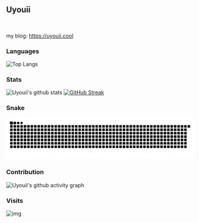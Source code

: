 ## Uyouii

<picture>
  <source media="(prefers-color-scheme: dark)" srcset="https://readme-typing-svg.demolab.com?font=Fira+Code&size=16&duration=4000&pause=5000&color=8076a3&width=435&repeat=true&lines=%E5%89%83%E5%88%80%E9%94%8B%E5%88%A9%EF%BC%8C%E8%B6%8A%E4%B9%8B%E4%B8%8D%E6%98%93%EF%BC%9B%E6%99%BA%E8%80%85%E6%9C%89%E4%BA%91%EF%BC%8C%E5%BE%97%E9%81%93%E8%80%85%E7%A8%80">
  <source media="(prefers-color-scheme: light)" srcset="https://readme-typing-svg.demolab.com?font=Fira+Code&size=16&duration=4000&pause=5000&color=322F3B&width=435&repeat=true&lines=%E5%89%83%E5%88%80%E9%94%8B%E5%88%A9%EF%BC%8C%E8%B6%8A%E4%B9%8B%E4%B8%8D%E6%98%93%EF%BC%9B%E6%99%BA%E8%80%85%E6%9C%89%E4%BA%91%EF%BC%8C%E5%BE%97%E9%81%93%E8%80%85%E7%A8%80">
  <img src="">
</picture>

<picture>
  <source media="(prefers-color-scheme: dark)" srcset="https://readme-typing-svg.demolab.com?font=Fira+Code&size=16&duration=8000&pause=5000&color=8076a3&width=1000&lines=The+sharp+edge+of+a+razor+is+difficult+to+pass+over%EF%BC%9Bthus+the+wise+say+the+path+to+Salvation+is+hard.">
  <source media="(prefers-color-scheme: light)" srcset="https://readme-typing-svg.demolab.com?font=Fira+Code&size=16&duration=8000&pause=5000&color=322F3B&width=1000&lines=The+sharp+edge+of+a+razor+is+difficult+to+pass+over%EF%BC%9Bthus+the+wise+say+the+path+to+Salvation+is+hard.">
  <img src="">
</picture>


<!-- The sharp edge of a razor is difficult to pass over；thus the wise say the path to Salvation is hard. -->

my blog: https://uyouii.cool

### Languages

![Top Langs](https://github-readme-stats.vercel.app/api/top-langs/?username=Uyouii&hide=html,shell,vhdl&theme=dracula&layout=compact)

### Stats

![Uyouii's github stats](https://github-readme-stats.vercel.app/api?username=Uyouii&show_icons=true&theme=dracula&include_all_commits=true)   [![GitHub Streak](https://streak-stats.demolab.com?user=Uyouii&theme=dracula)](https://git.io/streak-stats)

### Snake

<picture>
  <source media="(prefers-color-scheme: dark)" srcset="https://raw.githubusercontent.com/uyouii/uyouii/output/github-contribution-grid-snake-dark.svg">
  <source media="(prefers-color-scheme: light)" srcset="https://raw.githubusercontent.com/uyouii/uyouii/output/github-contribution-grid-snake.svg">
  <img alt="github contribution grid snake animation" src="https://raw.githubusercontent.com/uyouii/uyouii/output/github-contribution-grid-snake.svg">
</picture>

### Contribution

![Uyouii's github activity graph](https://github-readme-activity-graph.cyclic.app/graph?username=Uyouii&layout=github-compact&theme=redical)


### Visits

![img](https://profile-counter.glitch.me/Uyouii/count.svg)
